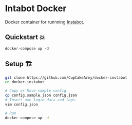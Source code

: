 # Intabot Docker

Docker container for runnning [Instabot](https://github.com/instabot-py/instabot.py).

## Quickstart 💥

```
docker-compose up -d
```

## Setup 🏗

```bash
git clone https://github.com/CupCakeArmy/docker-instabot
cd docker-instabot

# Copy or Move sample config.
cp config.sample.json config.json
# Insert own login data and tags.
vim config.json

# Run
docker-compose up -d
```